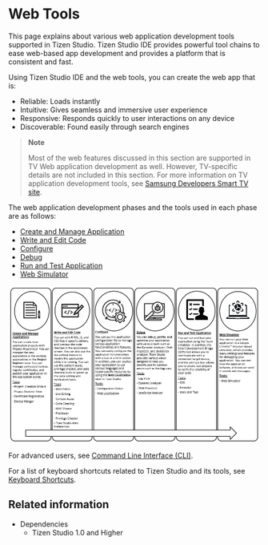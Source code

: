 # Web Tools

This page explains about various web application development tools supported in Tizen Studio. Tizen Studio IDE provides powerful tool chains to ease web-based app development and provides a platform that is consistent and fast. 

Using Tizen Studio IDE and the web tools, you can create the web app that is:
- Reliable: Loads instantly
- Intuitive: Gives seamless and immersive user experience
- Responsive: Responds quickly to user interactions on any device
- Discoverable: Found easily through search engines 

> **Note**  
> 
> Most of the web features discussed in this section are supported in TV Web application development as well. However, TV-specific details are not included in this section. For more information on TV application development tools, see [Samsung Developers Smart TV site](http://developer.samsung.com/tv/develop).

The web application development phases and the tools used in each phase are as follows:

- [Create and Manage Application](managing-projects.md) 
- [Write and Edit Code](coding.md) 
- [Configure](configuring.md) 
- [Debug](debugging.md) 
- [Run and Test Application ](running-testing.md) 
- [Web Simulator](web-simulator.md) 


![Web application development](./media/web1.png)


For advanced users, see [Command Line Interface (CLI)](../common-tools/command-line-interface.md).

For a list of keyboard shortcuts related to Tizen Studio and its tools, see [Keyboard Shortcuts](../common-tools/keyboard-shortcuts.md).

## Related information
- Dependencies
  - Tizen Studio 1.0 and Higher
